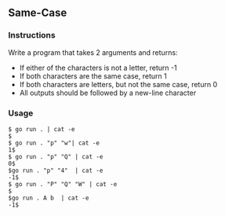 ## Same-Case 

### Instructions

Write a program that takes 2 arguments and returns:

- If either of the characters is not a letter, return -1
- If both characters are the same case, return 1
- If both characters are letters, but not the same case, return 0
- All outputs should be followed by a new-line character
  
### Usage

```console
$ go run . | cat -e
$
$ go run . "p" "w"| cat -e
1$
$ go run . "p" "Q" | cat -e
0$
$go run . "p" "4"  | cat -e
-1$
$ go run . "P" "Q" "W" | cat -e
$
$go run . A b  | cat -e
-1$
```
